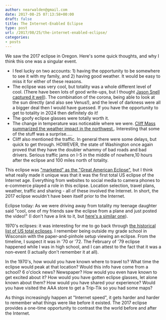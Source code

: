 ```yaml
---
author: nearwalden@gmail.com
date: 2017-08-25 07:13:58+00:00
draft: false
title: The Internet-Enabled Eclipse
type: post
url: /2017/08/25/the-internet-enabled-eclipse/
categories:
- posts
---
```


We saw the 2017 eclipse in Oregon.  Here's some quick thoughts, and why I think this one was a singular event.






  * I feel lucky on two accounts:  1)  having the opportunity to be somewhere to see it with my family, and 2) having good weather.  It would be easy to miss it for either of these reasons.
  * The eclipse was very cool, but totality was a whole different level of cool. (There have been lots of good write-ups, but I thought [Jason Snell captured it well](https://sixcolors.com/post/2017/08/in-the-moons-shadow/)). The combination of the corona, being able to look at the sun directly (and also see Venus!), and the level of darkness were all a bigger deal then I would have guessed.  If you have the opportunity to get to  totality  in 2024 then definitely do it!  
  * The goofy eclipse glasses were totally worth it.  
  * The change in temperature was noticeable where we were.  [Cliff Mass summarized the weather impact in the northwest.](http://cliffmass.blogspot.com/2017/08/meteorological-effects-of-eclipseand.html).  Interesting that some of the stuff was a surprise.....
  * Cliff also mentioned the traffic.  In general there were some delays, but quick to get through.  HOWEVER, the state of Washington once again proved that they have the doubler whammy of bad roads and bad drivers.  Serious traffic jams on I-5 in the middle of nowhere,10 hours after the eclipse and 100 miles north of totality.  




This eclipse was ["marketed" as the "Great American Eclipse"](https://www.greatamericaneclipse.com/), but I think what really made it unique was that it was the first total US eclipse of the Internet age.  Everything from websites to social media to camera phones to e-commerce played a role in this eclipse.  Location selection, travel plans, weather, traffic and sharing - all of these involved the Internet. In short, the 2017 eclipse wouldn't have been itself prior to the Internet.





Eclipse today:  As we were driving away from totality my teenage daughter said "cool, one of my friends saw the eclipse from a plane and just posted the video!" (I don't have a link to it, but [here's a similar one](https://www.popsugar.com/smart-living/Solar-Eclipse-From-Plane-Video-43917176)).





1970's eclipses:   it was interesting for me to go back through [the historical list of US total eclipses](https://en.wikipedia.org/wiki/List_of_solar_eclipses_visible_from_the_United_States).  I remember being outside my grade school in Wisconsin with the paper-and-pinhole setup viewing an eclipse.  From the timeline, I suspect it was in '70 or '72.  The February of '79 eclipse happened while I was in high school, and I can attest to the fact that it was a non-event (I actually don't remember it at all).





In the 1970's, how would you have known where to travel to?  What time the eclipse would peak at that location?  Would this info have come from a school?  6 o'clock news?  Newspaper?  How would you even have known to get excited about it? How would you have gotten eclipse glasses, let alone known about them?  How would you have shared your experience?   Would you have visited the AAA store to get a Trip-Tik so you had some maps?





As things increasingly happen at "Internet speed", it gets harder and harder to remember what things were like before it existed.  The 2017 eclipse provides a one-time opportunity to contrast the the world before and after the Internet.



